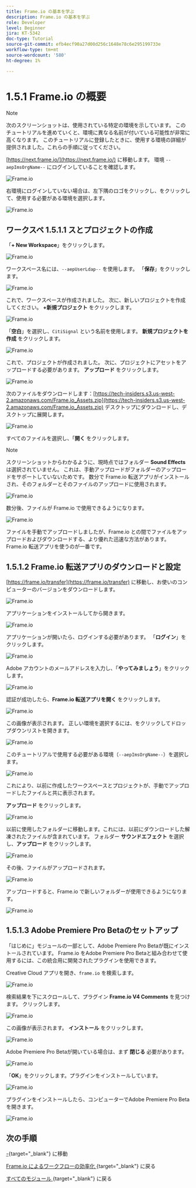 ```yaml
---
title: Frame.io の基本を学ぶ
description: Frame.io の基本を学ぶ
role: Developer
level: Beginner
jira: KT-5342
doc-type: Tutorial
source-git-commit: efb4ecf90a27d00d256c1648e78c6e295199733e
workflow-type: tm+mt
source-wordcount: '580'
ht-degree: 1%

---
```


# 1.5.1 Frame.io の概要

>[!NOTE]
>
> 次のスクリーンショットは、使用されている特定の環境を示しています。 このチュートリアルを進めていくと、環境に異なる名前が付いている可能性が非常に高くなります。 このチュートリアルに登録したときに、使用する環境の詳細が提供されました。これらの手順に従ってください。

[https://next.frame.io/](https://next.frame.io/) に移動します。 環境 `--aepImsOrgName--` にログインしていることを確認します。

![Frame.io](./images/frameio1.png)

右環境にログインしていない場合は、左下隅のロゴをクリックし、をクリックして、使用する必要がある環境を選択します。

![Frame.io](./images/frameio2.png)

## ワークスペ 1.5.1.1 スとプロジェクトの作成

「**+ New Workspace**」をクリックします。

![Frame.io](./images/frameio3.png)

ワークスペース名には、`--aepUserLdap--` を使用します。 「**保存**」をクリックします。

![Frame.io](./images/frameio4.png)

これで、ワークスペースが作成されました。 次に、新しいプロジェクトを作成してください。 **+新規プロジェクト** をクリックします。

![Frame.io](./images/frameio5.png)

「**空白**」を選択し、`CitiSignal` という名前を使用します。 **新規プロジェクトを作成** をクリックします。

![Frame.io](./images/frameio6.png)

これで、プロジェクトが作成されました。 次に、プロジェクトにアセットをアップロードする必要があります。 **アップロード** をクリックします。

![Frame.io](./images/frameio7.png)

次のファイルをダウンロードします：[https://tech-insiders.s3.us-west-2.amazonaws.com/Frame.io_Assets.zip](https://tech-insiders.s3.us-west-2.amazonaws.com/Frame.io_Assets.zip) デスクトップにダウンロードし、デスクトップに展開します。

![Frame.io](./images/frameio8.png)

すべてのファイルを選択し、「**開く** をクリックします。

>[!NOTE]
>
>スクリーンショットからわかるように、現時点ではフォルダー **Sound Effects** は選択されていません。 これは、手動アップロードがフォルダーのアップロードをサポートしていないためです。 数分で Frame.io 転送アプリがインストールされ、そのフォルダーとそのファイルのアップロードに使用されます。

![Frame.io](./images/frameio9.png)

数分後、ファイルが Frame.io で使用できるようになります。

![Frame.io](./images/frameio10.png)

ファイルを手動でアップロードしましたが、Frame.io との間でファイルをアップロードおよびダウンロードする、より優れた迅速な方法があります。 Frame.io 転送アプリを使うのが一番です。

## 1.5.1.2 Frame.io 転送アプリのダウンロードと設定

[https://frame.io/transfer](https://frame.io/transfer) に移動し、お使いのコンピューターのバージョンをダウンロードします。

![Frame.io](./images/frameio11.png)

アプリケーションをインストールしてから開きます。

![Frame.io](./images/frameio12.png)

アプリケーションが開いたら、ログインする必要があります。 「**ログイン**」をクリックします。

![Frame.io](./images/frameio13.png)

Adobe アカウントのメールアドレスを入力し、「**やってみましょう**」をクリックします。

![Frame.io](./images/frameio14.png)

認証が成功したら、**Frame.io 転送アプリを開く** をクリックします。

![Frame.io](./images/frameio15.png)

この画像が表示されます。 正しい環境を選択するには、をクリックしてドロップダウンリストを開きます。

![Frame.io](./images/frameio16.png)

このチュートリアルで使用する必要がある環境（`--aepImsOrgName--`）を選択します。

![Frame.io](./images/frameio17.png)

これにより、以前に作成したワークスペースとプロジェクトが、手動でアップロードしたファイルと共に表示されます。

**アップロード** をクリックします。

![Frame.io](./images/frameio18.png)

以前に使用したフォルダーに移動します。これには、以前にダウンロードした解凍されたファイルが含まれています。 フォルダー **サウンドエフェクト** を選択し、**アップロード** をクリックします。

![Frame.io](./images/frameio19.png)

その後、ファイルがアップロードされます。

![Frame.io](./images/frameio20.png)

アップロードすると、Frame.io で新しいフォルダーが使用できるようになります。

![Frame.io](./images/frameio21.png)

## 1.5.1.3 Adobe Premiere Pro Betaのセットアップ

「はじめに」モジュールの一部として、Adobe Premiere Pro Betaが既にインストールされています。 Frame.io をAdobe Premiere Pro Betaと組み合わせて使用するには、この統合用に開発されたプラグインを使用できます。

Creative Cloud アプリを開き、`frame.io` を検索します。

![Frame.io](./images/frameio23.png)

検索結果を下にスクロールして、プラグイン **Frame.io V4 Comments** を見つけます。 クリックします。

![Frame.io](./images/frameio24.png)

この画像が表示されます。 **インストール** をクリックします。

![Frame.io](./images/frameio25.png)

Adobe Premiere Pro Betaが開いている場合は、まず **閉じる** 必要があります。

![Frame.io](./images/frameio26.png)

「**OK**」をクリックします。プラグインをインストールしています。

![Frame.io](./images/frameio27.png)

プラグインをインストールしたら、コンピューターでAdobe Premiere Pro Betaを開きます。

![Frame.io](./images/frameio22.png)

## 次の手順

[-](./ex1.md){target="_blank"} に移動

[Frame.io によるワークフローの効率化 ](./frameio.md){target="_blank"} に戻る

[ すべてのモジュール ](./../../../overview.md){target="_blank"} に戻る
